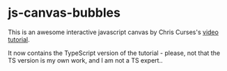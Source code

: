 # js-canvas-bubbles

This is an awesome interactive javascript canvas by Chris Curses's [video tutorial](https://www.youtube.com/watch?v=EO6OkltgudE).

It now contains the TypeScript version of the tutorial - please, not that the TS version is my own work, and I am not a TS expert..
